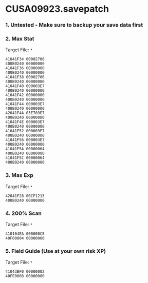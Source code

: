 # CUSA09923.savepatch

### 1. Untested - Make sure to backup your save data first
### 2. Max Stat

Target File: `*`

```
41041F34 00002706
400B0240 00000000
41041F36 00000000
400B0240 00000000
41041F38 00002706
400B0240 00000000
41041F40 000003E7
400B0240 00000000
41041F42 00000000
400B0240 00000000
41041F44 000003E7
400B0240 00000000
42041F4A 03E703E7
400B0240 00000000
41041F4E 000003E7
400B0240 00000000
41041F52 000003E7
400B0240 00000000
41041F56 000003E7
400B0240 00000000
41041F5A 00000064
400B0240 00000000
41041F5C 00000064
400B0240 00000000
```

### 3. Max Exp

Target File: `*`

```
42041F28 00CF1213
400B0240 00000000
```

### 4. 200% Scan

Target File: `*`

```
410104EA 000000C8
40F00004 00000000
```

### 5. Field Guide (Use at your own risk XP)

Target File: `*`

```
41043BF0 00000002
40FE0008 00000000
```

